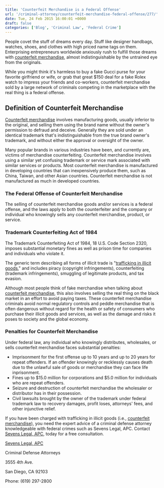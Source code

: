```yaml
---
title: 'Counterfeit Merchandise is a Federal Offense'
url: '/criminal-attorney/counterfeit-merchandise-federal-offense/277/'
date: Tue, 24 Feb 2015 16:00:01 +0000
draft: false
categories: ['Blog', 'Criminal Law', 'Federal Crime']
---
```


People covet the stuff of dreams every day. Stuff like designer handbags, watches, shoes, and clothes with high priced name tags on them. Enterprising entrepreneurs worldwide anxiously rush to fulfill those dreams with [counterfeit merchandise](https://www.sevenslegal.com/san-diego-federal-crimes-lawyer/ "San Diego Federal Crimes Lawyer"), almost indistinguishable by the untrained eye from the originals.

While you might think it's harmless to buy a fake Gucci purse for your favorite girlfriend or wife, or grab that great $150 deal for a fake Rolex watch to impress your friends and co-workers, counterfeit merchandise sold by a large network of criminals competing in the marketplace with the real thing is a federal offense.

Definition of Counterfeit Merchandise
-------------------------------------

[Counterfeit merchandise](https://www.sevenslegal.com/san-diego-federal-crimes-lawyer/ "San Diego Federal Crimes Lawyer") involves manufacturing goods, usually inferior to the original, and selling them using the brand name without the owner's permission to defraud and deceive. Generally they are sold under an identical trademark that's indistinguishable from the true brand owner's trademark, and without either the approval or oversight of the owner.

Many popular brands in various industries have been, and currently are, victims of merchandise counterfeiting. Counterfeit merchandise involves using a similar yet confusing trademark or service mark associated with similar services or products. Most counterfeit merchandise is manufactured in developing countries that can inexpensively produce them, such as China, Taiwan, and other Asian countries. Counterfeit merchandise is not manufactured as much in developed countries.

### The Federal Offense of Counterfeit Merchandise

The selling of counterfeit merchandise goods and/or services is a federal offense, and the laws apply to both the counterfeiter and the company or individual who knowingly sells any counterfeit merchandise, product, or service.

### Trademark Counterfeiting Act of 1984

The Trademark Counterfeiting Act of 1984, 18 U.S. Code Section 2320, imposes substantial monetary fines as well as prison time for companies and individuals who violate it.

The generic term describing all forms of illicit trade is "[trafficking in illicit goods](https://www.sevenslegal.com/san-diego-federal-crimes-lawyer/ "San Diego Federal Crimes Lawyer")," and includes piracy (copyright infringements), counterfeiting (trademark infringements), smuggling of legitimate products, and tax evasion.

Although most people think of fake merchandise when talking about [counterfeit merchandise](https://www.sevenslegal.com/san-diego-federal-crimes-lawyer/ "San Diego Federal Crimes Lawyer"), this also involves selling the real thing on the black market in an effort to avoid paying taxes. These counterfeit merchandise criminals avoid normal regulatory controls and peddle merchandise that is often dangerous without regard for the health or safety of consumers who purchase their illicit goods and services, as well as the damage and risks it poses to society and the global economy.

### Penalties for Counterfeit Merchandise

Under federal law, any individual who knowingly distributes, wholesales, or sells counterfeit merchandise faces substantial penalties:

*   Imprisonment for the first offense up to 10 years and up to 20 years for repeat offenders. If an offender knowingly or recklessly causes death due to the unlawful sale of goods or merchandise they can face life inprisonment.
*   Fines up to $15.0 million for corporations and $5.0 million for individuals who are repeat offenders.
*   Seizure and destruction of counterfeit merchandise the wholesaler or distributor has in their possession.
*   Civil lawsuits brought by the owner of the trademark under federal trademark law to recovery damages, profit loses, attorneys' fees, and other injunctive relief.

If you have been charged with trafficking in illicit goods (i.e., [counterfeit merchandise](https://www.sevenslegal.com/san-diego-federal-crimes-lawyer/ "San Diego Federal Crimes Lawyer")), you need the expert advice of a criminal defense attorney knowledgeable with federal crimes such as Sevens Legal, APC. Contact [Sevens Legal, APC](https://www.sevenslegal.com/ "Sevens Legal, APC"), today for a free consultation.

[Sevens Legal, APC](https://www.sevenslegal.com/ "Sevens Legal, APC")

Criminal Defense Attorneys

3555 4th Ave.

San Diego, CA 92103

Phone: (619) 297-2800